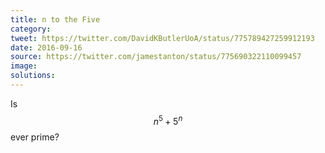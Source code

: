 ```yaml
---
title: n to the Five
category: 
tweet: https://twitter.com/DavidKButlerUoA/status/775789427259912193
date: 2016-09-16
source: https://twitter.com/jamestanton/status/775690322110099457
image: 
solutions: 
---
```

Is $$ n^5 + 5^n $$ ever prime?